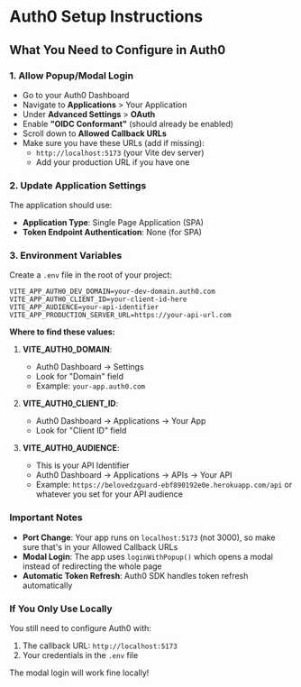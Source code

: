 # Auth0 Setup Instructions

## What You Need to Configure in Auth0

### 1. Allow Popup/Modal Login

- Go to your Auth0 Dashboard
- Navigate to **Applications** > Your Application
- Under **Advanced Settings** > **OAuth**
- Enable **"OIDC Conformant"** (should already be enabled)
- Scroll down to **Allowed Callback URLs**
- Make sure you have these URLs (add if missing):
  - `http://localhost:5173` (your Vite dev server)
  - Add your production URL if you have one

### 2. Update Application Settings

The application should use:

- **Application Type**: Single Page Application (SPA)
- **Token Endpoint Authentication**: None (for SPA)

### 3. Environment Variables

Create a `.env` file in the root of your project:

```env
VITE_APP_AUTH0_DEV_DOMAIN=your-dev-domain.auth0.com
VITE_APP_AUTH0_CLIENT_ID=your-client-id-here
VITE_APP_AUDIENCE=your-api-identifier
VITE_APP_PRODUCTION_SERVER_URL=https://your-api-url.com
```

**Where to find these values:**

1. **VITE_AUTH0_DOMAIN**:

   - Auth0 Dashboard → Settings
   - Look for "Domain" field
   - Example: `your-app.auth0.com`

2. **VITE_AUTH0_CLIENT_ID**:

   - Auth0 Dashboard → Applications → Your App
   - Look for "Client ID" field

3. **VITE_AUTH0_AUDIENCE**:
   - This is your API Identifier
   - Auth0 Dashboard → Applications → APIs → Your API
   - Example: `https://belovedzguard-ebf890192e0e.herokuapp.com/api` or whatever you set for your API audience

### Important Notes

- **Port Change**: Your app runs on `localhost:5173` (not 3000), so make sure that's in your Allowed Callback URLs
- **Modal Login**: The app uses `loginWithPopup()` which opens a modal instead of redirecting the whole page
- **Automatic Token Refresh**: Auth0 SDK handles token refresh automatically

### If You Only Use Locally

You still need to configure Auth0 with:

1. The callback URL: `http://localhost:5173`
2. Your credentials in the `.env` file

The modal login will work fine locally!
